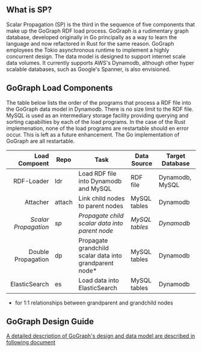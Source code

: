 ## What is SP?

Scalar Propagation (SP) is the third in the sequence of five components that make up the GoGraph RDF load process. GoGraph is a rudimentary graph database, developed originally in Go principally as a way to learn the language and now refactored in Rust for the same reason. GoGraph employees the Tokio asynchronous runtime to implement a highly concurrent design. The data model is designed to support internet scale data volumes. It currently supports AWS's Dynamodb, although other hyper scalable databases, such as Google's Spanner, is also envisioned. 

## GoGraph Load Components

The table below lists the order of the programs that process a RDF file into the GoGraph data model in Dynamodb. There is no size limit to the RDF file. MySQL is used as an intermediary storage facility providing querying and sorting capabilties by each of the load programs. In the case of the Rust implemenation, none of the load programs are restartable should en error occur.  This is left as a future enhancement. The Go implementation of GoGraph are all restartable.

| Load Compoent          |  Repo       |  Task                                                   |  Data Source           | Target Database |
|-----------------------:|-------------|---------------------------------------------------------|------------------------|-----------------|
|  RDF-Loader            |   ldr       | Load RDF file into Dynamodb and MySQL                   |  RDF file              | Dynamodb, MySQL |
|  Attacher              |   attach    | Link child nodes to parent nodes                        |  MySQL tables          | Dynamodb        |
|  _Scalar Propagation_  |   _sp_      | _Propagate child scalar data into parent node_          |  _MySQL tables_        | _Dynamodb_      |
|  Double Propagation    |   dp        | Propagate grandchild scalar data into grandparent node* |  MySQL tables          | Dynamodb        |
|  ElasticSearch         |   es        | Load data into ElasticSearch                            |  MySQL tables          | Dynamodb        |


* for 1:1 relationships between grandparent and grandchild nodes

## GoGraph Design Guide 

[A detailed description of GoGraph's design and data model are described in following document](docs/GoGraph-Design-Guide.pdf)


